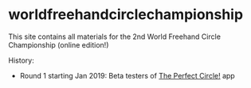 # worldfreehandcirclechampionship
This site contains all materials for the 2nd World Freehand Circle Championship (online edition!)

History:
* Round 1 starting Jan 2019: Beta testers of [The Perfect Circle!](http://michaelhoehle.eu/shiny/perfectcircle) app
